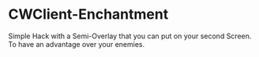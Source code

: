 # CWClient-Enchantment
Simple Hack with a Semi-Overlay that you can put on your second Screen. To have an advantage over your enemies.
